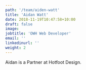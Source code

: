 ```yaml
---
path: '/team/aiden-watt'
title: 'Aidan Watt'
date: 2018-11-19T10:47:58+10:00
draft: false
image: 
jobtitle: 'OWH Web Developer'
email: ''
linkedinurl: ''
weight: 2
---
```

Aidan is a Partner at Hotfoot Design.